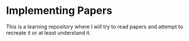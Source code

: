 # Implementing Papers
 This is a learning repository where I will try to read papers and attempt to recreate it or at least understand it.
